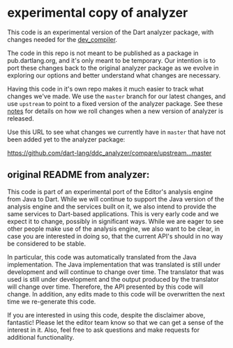 # experimental copy of analyzer

This code is an experimental version of the Dart analyzer package, with
changes needed for the
[dev_compiler](https://github.com/dart-lang/dev_compiler).

The code in this repo is not meant to be published as a package in
pub.dartlang.org, and it's only meant to be temporary. Our intention is to port
these changes back to the original analyzer package as we evolve in exploring
our options and better understand what changes are necessary.

Having this code in it's own repo makes it much easier to track what
changes we've made. We use the `master` branch for our latest changes, and use
`upstream` to point to a fixed version of the analyzer package. See these [notes](https://github.com/dart-lang/ddc_analyzer/wiki) for details on how we roll changes when a new version of analyzer is released.

Use this URL to see what changes we currently have in `master` that have not been added yet to the analyzer package:

https://github.com/dart-lang/ddc_analyzer/compare/upstream...master


## original README from analyzer:
This code is part of an experimental port of the Editor's analysis engine from
Java to Dart. While we will continue to support the Java version of the analysis
engine and the services built on it, we also intend to provide the same services
to Dart-based applications. This is very early code and we expect it to change,
possibly in significant ways. While we are eager to see other people make use
of the analysis engine, we also want to be clear, in case you are interested in
doing so, that the current API's should in no way be considered to be stable.

In particular, this code was automatically translated from the Java
implementation. The Java implementation that was translated is still under
development and will continue to change over time. The translator that was used
is still under development and the output produced by the translator will change
over time. Therefore, the API presented by this code will change. In addition,
any edits made to this code will be overwritten the next time we re-generate
this code.

If you are interested in using this code, despite the disclaimer above,
fantastic! Please let the editor team know so that we can get a sense of the
interest in it. Also, feel free to ask questions and make requests for
additional functionality.
